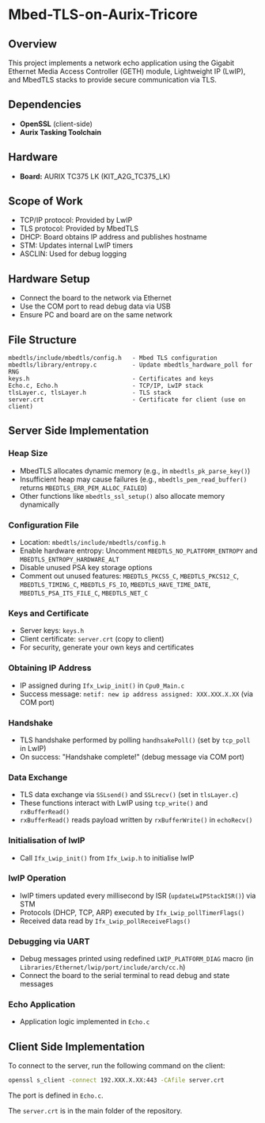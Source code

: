 # Mbed-TLS-on-Aurix-Tricore

## Overview

This project implements a network echo application using the Gigabit Ethernet Media Access Controller (GETH) module, Lightweight IP (LwIP), and MbedTLS stacks to provide secure communication via TLS.

## Dependencies

- **OpenSSL** (client-side)
- **Aurix Tasking Toolchain**

## Hardware

- **Board:** AURIX TC375 LK (KIT_A2G_TC375_LK)

## Scope of Work

- TCP/IP protocol: Provided by LwIP
- TLS protocol: Provided by MbedTLS
- DHCP: Board obtains IP address and publishes hostname
- STM: Updates internal LwIP timers
- ASCLIN: Used for debug logging

## Hardware Setup

- Connect the board to the network via Ethernet
- Use the COM port to read debug data via USB
- Ensure PC and board are on the same network

## File Structure

```
mbedtls/include/mbedtls/config.h   - Mbed TLS configuration
mbedtls/library/entropy.c          - Update mbedtls_hardware_poll for RNG
keys.h                             - Certificates and keys
Echo.c, Echo.h                     - TCP/IP, LwIP stack
tlsLayer.c, tlsLayer.h             - TLS stack
server.crt                         - Certificate for client (use on client)
```

## Server Side Implementation

### Heap Size

- MbedTLS allocates dynamic memory (e.g., in `mbedtls_pk_parse_key()`)
- Insufficient heap may cause failures (e.g., `mbedtls_pem_read_buffer()` returns `MBEDTLS_ERR_PEM_ALLOC_FAILED`)
- Other functions like `mbedtls_ssl_setup()` also allocate memory dynamically

### Configuration File

- Location: `mbedtls/include/mbedtls/config.h`
- Enable hardware entropy: Uncomment `MBEDTLS_NO_PLATFORM_ENTROPY` and `MBEDTLS_ENTROPY_HARDWARE_ALT`
- Disable unused PSA key storage options
- Comment out unused features: `MBEDTLS_PKCS5_C`, `MBEDTLS_PKCS12_C`, `MBEDTLS_TIMING_C`, `MBEDTLS_FS_IO`, `MBEDTLS_HAVE_TIME_DATE`, `MBEDTLS_PSA_ITS_FILE_C`, `MBEDTLS_NET_C`

### Keys and Certificate

- Server keys: `keys.h`
- Client certificate: `server.crt` (copy to client)
- For security, generate your own keys and certificates

### Obtaining IP Address

- IP assigned during `Ifx_Lwip_init()` in `Cpu0_Main.c`
- Success message: `netif: new ip address assigned: XXX.XXX.X.XX` (via COM port)

### Handshake

- TLS handshake performed by polling `handhsakePoll()` (set by `tcp_poll` in LwIP)
- On success: "Handshake complete!" (debug message via COM port)

### Data Exchange

- TLS data exchange via `SSLsend()` and `SSLrecv()` (set in `tlsLayer.c`)
- These functions interact with LwIP using `tcp_write()` and `rxBufferRead()`
- `rxBufferRead()` reads payload written by `rxBufferWrite()` in `echoRecv()`

### Initialisation of lwIP

- Call `Ifx_Lwip_init()` from `Ifx_Lwip.h` to initialise lwIP

### lwIP Operation

- lwIP timers updated every millisecond by ISR (`updateLwIPStackISR()`) via STM
- Protocols (DHCP, TCP, ARP) executed by `Ifx_Lwip_pollTimerFlags()`
- Received data read by `Ifx_Lwip_pollReceiveFlags()`

### Debugging via UART

- Debug messages printed using redefined `LWIP_PLATFORM_DIAG` macro (in `Libraries/Ethernet/lwip/port/include/arch/cc.h`)
- Connect the board to the serial terminal to read debug and state messages

### Echo Application

- Application logic implemented in `Echo.c`

## Client Side Implementation

To connect to the server, run the following command on the client:

```sh
openssl s_client -connect 192.XXX.X.XX:443 -CAfile server.crt
```
The port is defined in `Echo.c`.

The `server.crt` is in the main folder of the repository.
